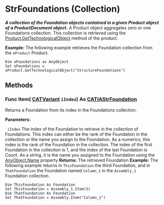 # StrFoundations (Collection)

**_A collection of the Foundation objects contained in a given Product object of a ProductDocument object._**
A Product object aggregates zero or one Foundations collection. This collection is retrieved using the [Product.GetTechnologicalObject](../ProductStructureInterfaces/interface_Product_11223.htm#GetTechnologicalObject) method of the product.

**Example:**      The following example retrieves the Foundation collection from the `oProduct` Product.

```VBScript
Dim oFoundations as AnyObject
Set oFoundations = oProduct.GetTechnologicalObject("StructureFoundations")

```

## Methods

### Func **Item**( [CATVariant](../System/typedef_CATVariant_20656.md)  `iIndex`) As [CATIAStrFoundation](../StructureInterfaces/interface_StrFoundation_37108.md)

Returns a Foundation from its index in the Foundations collection.

**Parameters:**

` iIndex`      The index of the Foundation to retrieve in the collection of Foundations. This index can either be the rank of the Foundation in the collection or the name you assign to the Foundation. As a numerics, this index is the rank of the Foundation in the collection. The index of the first Foundation in the collection is 1, and the index of the last Foundation is Count. As a string, it is the name you assigned to the Foundation using the
[AnyObject.Name](../System/interface_AnyObject_17321.htm#Name) property  **Returns:**      The retrieved Foundation  **Example:**      The following example returns in `ThisFoundation` the third Foundation, and in `ThatFoundation` the Foundation named `Column_1` in the `Assembly_1` Foundation collection.

```VBScript
Dim ThisFoundation As Foundation
Set ThisFoundation = Assembly_1.Item(3)
Dim ThatFoundation As Foundation
Set ThatFoundation = Assembly.Item("Column_1")

```